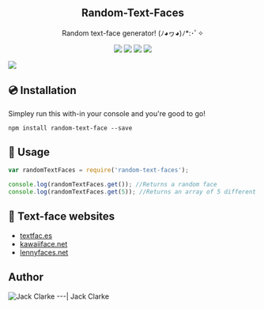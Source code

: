 <h2  align="center">Random-Text-Faces</h2>
<p  align="center">Random text-face generator! (ﾉ◕ヮ◕)ﾉ*:･ﾟ✧</p>

<p align="center">
  <a href="https://github.com/tokyojack/Random-Text-Faces/stargazers"><img src="https://img.shields.io/github/stars/tokyojack/Random-Text-Faces.svg?style=flat-square"></a>
  <a href="https://github.com/tokyojack/Random-Text-Faces/issues"><img src="https://img.shields.io/github/issues/tokyojack/Random-Text-Faces.svg?style=flat-square"></a>
  <a href="https://github.com/tokyojack/Random-Text-Faces/network"><img src="https://img.shields.io/github/forks/tokyojack/Random-Text-Faces.svg?style=flat-square"></a>
  <a href="https://twitter.com/intent/tweet?text=Wow:&url=https%3A%2F%2Fgithub.com%2Ftokyojack%2FRandom-Text-Faces"><img src="https://img.shields.io/twitter/url/https/github.com/tokyojack/Random-Text-Faces.svg?style=social&style=plastic"></a>
</p>
  
<img align="center" src="https://i.imgur.com/mJ2rmmY.png"/>

## :cd: Installation

Simpley run this with-in your console and you're good to go!
```
npm install random-text-face --save
```


## :straight_ruler: Usage

  ```javascript
  var randomTextFaces = require('random-text-faces');
  
  console.log(randomTextFaces.get()); //Returns a random face
  console.log(randomTextFaces.get(5)); //Returns an array of 5 different faces
  ```
## :open_file_folder: Text-face websites

- [textfac.es](https://textfac.es/)
- [kawaiiface.net](http://kawaiiface.net)
- [lennyfaces.net]( https://www.lennyfaces.net/dongers)

## Author


![Jack Clarke](https://avatars1.githubusercontent.com/u/19690448?s=96&v=4)
---|
Jack Clarke
